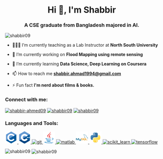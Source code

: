 

<h1 align="center">Hi 👋, I'm Shabbir</h1>
<h3 align="center">A CSE graduate from Bangladesh majored in AI.</h3>

<p align="left"> <img src="https://komarev.com/ghpvc/?username=shabbir09&label=Profile%20views&color=0e75b6&style=flat" alt="shabbir09" /> </p>

- 👨🏻‍🏫 I’m currently teaching as a Lab Instructor at **North South University** 

- 🔭 I’m currently working on **Flood Mapping using remote sensing**

- 🌱 I’m currently learning **Data Science, Deep Learning on Coursera**

- 📫 How to reach me **shabbir.ahmad1994@gmail.com**

- ⚡ Fun fact **I'm nerd about films & books.**

<h3 align="left">Connect with me:</h3>
<p align="left">
<a href="https://linkedin.com/in/shabbir-ahmed09" target="blank"><img align="center" src="https://cdn.jsdelivr.net/npm/simple-icons@3.0.1/icons/linkedin.svg" alt="shabbir-ahmed09" height="30" width="40" /></a>
<a href="https://kaggle.com/shabbir09" target="blank"><img align="center" src="https://cdn.jsdelivr.net/npm/simple-icons@3.0.1/icons/kaggle.svg" alt="shabbir09" height="30" width="40" /></a>
<a href="https://www.hackerrank.com/shabbir09" target="blank"><img align="center" src="https://cdn.jsdelivr.net/npm/simple-icons@3.0.1/icons/hackerrank.svg" alt="shabbir09" height="30" width="40" /></a>
</p>

<h3 align="left">Languages and Tools:</h3>
<p align="left"> <a href="https://www.cprogramming.com/" target="_blank"> <img src="https://raw.githubusercontent.com/devicons/devicon/master/icons/c/c-original.svg" alt="c" width="40" height="40"/> </a> <a href="https://www.w3schools.com/cpp/" target="_blank"> <img src="https://raw.githubusercontent.com/devicons/devicon/master/icons/cplusplus/cplusplus-original.svg" alt="cplusplus" width="40" height="40"/> </a> <a href="https://git-scm.com/" target="_blank"> <img src="https://www.vectorlogo.zone/logos/git-scm/git-scm-icon.svg" alt="git" width="40" height="40"/> </a> <a href="https://www.java.com" target="_blank"> <img src="https://raw.githubusercontent.com/devicons/devicon/master/icons/java/java-original.svg" alt="java" width="40" height="40"/> </a> <a href="https://www.mathworks.com/" target="_blank"> <img src="https://raw.githubusercontent.com/simple-icons/simple-icons/master/icons/mathworks.svg" alt="matlab" width="40" height="40"/> </a> <a href="https://www.mysql.com/" target="_blank"> <img src="https://raw.githubusercontent.com/devicons/devicon/master/icons/mysql/mysql-original-wordmark.svg" alt="mysql" width="40" height="40"/> </a> <a href="https://www.python.org" target="_blank"> <img src="https://raw.githubusercontent.com/devicons/devicon/master/icons/python/python-original.svg" alt="python" width="40" height="40"/> </a> <a href="https://scikit-learn.org/" target="_blank"> <img src="https://upload.wikimedia.org/wikipedia/commons/0/05/Scikit_learn_logo_small.svg" alt="scikit_learn" width="40" height="40"/> </a> <a href="https://www.tensorflow.org" target="_blank"> <img src="https://www.vectorlogo.zone/logos/tensorflow/tensorflow-icon.svg" alt="tensorflow" width="40" height="40"/> </a> </p>

<p><img align="left" src="https://github-readme-stats.vercel.app/api/top-langs?username=shabbir09&show_icons=true&locale=en&layout=compact" alt="shabbir09" /></p>

<p>&nbsp;<img align="center" src="https://github-readme-stats.vercel.app/api?username=shabbir09&show_icons=true&locale=en" alt="shabbir09" /></p>


<!---
shabbir09/shabbir09 is a ✨ special ✨ repository because its `README.md` (this file) appears on your GitHub profile.
You can click the Preview link to take a look at your changes.
--->
